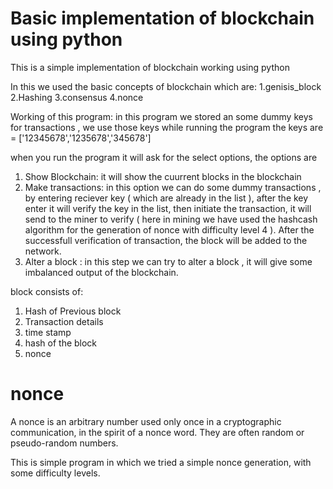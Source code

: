 # Basic implementation of blockchain using python
This is a simple implementation of blockchain working using python 

In this we used the basic concepts of blockchain which are:
1.genisis_block
2.Hashing
3.consensus
4.nonce

Working of this program:
in this program we stored an some dummy keys for transactions , we use those keys while running the program
the keys are = ['12345678','1235678','345678']

when you run the program it will ask for the select options,
the options are 
1. Show Blockchain:
    it will show the cuurrent blocks in the blockchain
2. Make transactions: 
    in this option we can do some dummy transactions , by entering reciever key ( which are already in the list ), after the key enter it will verify the key in the list, then initiate the transaction, it will send to the miner to verify ( here in mining we have used the hashcash algorithm for the generation of nonce with difficulty level 4 ). After the successfull verification of transaction, the block will be added to the network.
3. Alter a block :
    in this step we can try to alter a block , it will give some imbalanced output of the blockchain.

block consists of:
1. Hash of Previous block 
2. Transaction details
3. time stamp
4. hash of the block
5. nonce

# nonce
A nonce is an arbitrary number used only once in a cryptographic communication,
in the spirit of a nonce word. They are often random or pseudo-random numbers.

This is simple program in which we tried a simple nonce generation, with some difficulty levels.
